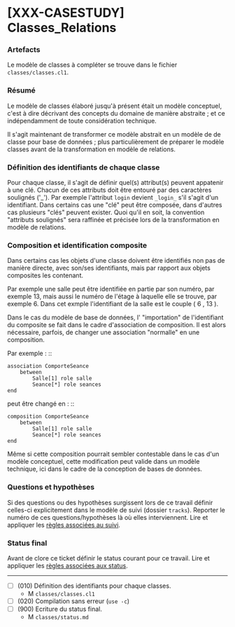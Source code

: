 [XXX-CASESTUDY] Classes_Relations
===========================================================

### Artefacts

Le modèle de classes à compléter se trouve dans le fichier
``classes/classes.cl1``.

### Résumé

Le modèle de classes élaboré jusqu'à présent était un modèle
conceptuel, c'est à dire décrivant des concepts du domaine de
manière abstraite ; et ce indépendamment de toute considération
technique. 

Il s'agit maintenant de transformer ce modèle abstrait en un modèle
de de classe pour base de données ; plus particulièrement de
préparer le modèle classes avant de la transformation en modèle
de relations.

### Définition des identifiants de chaque classe

Pour chaque classe, il s'agit de définir quel(s) attribut(s)
peuvent appatenir à une clé. Chacun de ces attributs doit être
entouré par des caractères soulignés ('_'). Par exemple l'attribut
``login`` devient ``_login_`` s'il s'agit d'un identifiant. Dans
certains cas une "clé" peut être composée, dans d'autres cas plusieurs
"clés" peuvent exister. Quoi qu'il en soit, la convention
"attributs soulignés" sera raffinée et précisée lors de la
transformation en modèle de relations.

### Composition et identification composite

Dans certains cas les objets d'une classe doivent être identifiés
non pas de manière directe, avec son/ses identifiants, mais par
rapport aux objets composites les contenant. 

Par exemple une salle peut être identifiée en partie par son numéro, 
par exemple 13, mais aussi le numéro de l'étage à laquelle elle se trouve, 
par exemple 6. Dans cet exmple l'identifiant de la salle est le couple 
( 6 , 13 ).
 
Dans le cas du modèle de base de données, l' "importation" de 
l'identifiant du composite se fait dans le cadre d'association de 
composition. Il est alors nécessaire, parfois, de changer une 
association "normalle" en une composition.

Par exemple : ::

    association ComporteSeance
        between
            Salle[1] role salle
            Seance[*] role seances            
    end
            
peut être changé en : ::

    composition ComporteSeance
        between
            Salle[1] role salle
            Seance[*] role seances
    end
              
Même si cette composition pourrait sembler contestable dans le cas d'un 
modèle conceptuel, cette modification peut valide dans un modèle technique,
ici dans le cadre de la conception de bases de données.                
            
### Questions et hypothèses

Si des questions ou des hypothèses surgissent lors de ce travail
définir celles-ci explicitement dans le modèle de suivi
(dossier ``tracks``). Reporter le numéro de ces questions/hypothèses
là où elles interviennent. Lire et appliquer les [règles associées au suivi](https://modelscript.readthedocs.io/en/latest/languages/tracks/index.html#rules). 
 
### Status final

Avant de clore ce ticket définir le status courant pour ce travail. Lire et appliquer les [règles associées aux status](https://modelscript.readthedocs.io/en/latest/methods/status.html#rules).

________

- [ ] (010) Définition des identifiants pour chaque classes.
    - M ``classes/classes.cl1``
- [ ] (020) Compilation sans erreur (``use -c``)
- [ ] (900) Ecriture du status final.
    - M ``classes/status.md``
